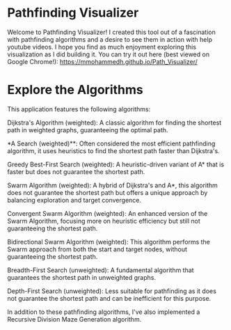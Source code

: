 # Pathfinding Visualizer

Welcome to Pathfinding Visualizer! I created  this tool out of a fascination with pathfinding algorithms and a desire to see them in action with help youtube videos. I hope you find as much enjoyment exploring this visualization as I did building it. You can try it out here (best viewed on Google Chrome!): https://mmohammedh.github.io/Path_Visualizer/

# Explore the Algorithms

This application features the following algorithms:

Dijkstra's Algorithm (weighted): A classic algorithm for finding the shortest path in weighted graphs, guaranteeing the optimal path.

*A Search (weighted)**: Often considered the most efficient pathfinding algorithm, it uses heuristics to find the shortest path faster than Dijkstra's.

Greedy Best-First Search (weighted): A heuristic-driven variant of A* that is faster but does not guarantee the shortest path.

Swarm Algorithm (weighted): A hybrid of Dijkstra's and A*, this algorithm does not guarantee the shortest path but offers a unique approach by balancing exploration and target convergence.

Convergent Swarm Algorithm (weighted): An enhanced version of the Swarm Algorithm, focusing more on heuristic efficiency but still not guaranteeing the shortest path.

Bidirectional Swarm Algorithm (weighted): This algorithm performs the Swarm approach from both the start and target nodes, without guaranteeing the shortest path.

Breadth-First Search (unweighted): A fundamental algorithm that guarantees the shortest path in unweighted graphs.

Depth-First Search (unweighted): Less suitable for pathfinding as it does not guarantee the shortest path and can be inefficient for this purpose.

In addition to these pathfinding algorithms, I've also implemented a Recursive Division Maze Generation algorithm.
